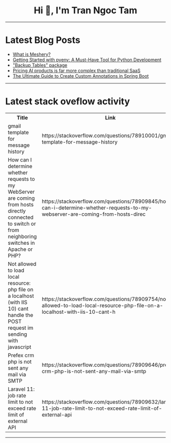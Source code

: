 <h1 align="center">Hi 👋, I'm Tran Ngoc Tam</h1>

---

# Latest Blog Posts 
<!-- BLOG-POST-LIST:START -->
- [What is Meshery?](https://dev.to/jamesh/what-is-meshery-2836)
- [Getting Started with pyenv: A Must-Have Tool for Python Development](https://dev.to/shanu-kumawat/getting-started-with-pyenv-a-must-have-tool-for-python-development-1d3j)
- [&quot;Backup Tables&quot; package](https://dev.to/watheqalshowaiter/model-required-fields-package-31gl)
- [Pricing AI products is far more complex than traditional SaaS](https://dev.to/manish_choudhary_3ba21dbd/pricing-ai-products-is-far-more-complex-than-traditional-saas-16c6)
- [The Ultimate Guide to Create Custom Annotations in Spring Boot](https://dev.to/dishitdevasia/the-ultimate-guide-to-create-custom-annotations-in-spring-boot-fpa)
<!-- BLOG-POST-LIST:END -->

---

# Latest stack oveflow activity
<table>
  <tr><th>Title</th><th>Link</th></tr>
  <!-- STACKOVERFLOW:START --><tr><td>gmail template for message history</td><td>https://stackoverflow.com/questions/78910001/gmail-template-for-message-history</td></tr><tr><td>How can I determine whether requests to my WebServer are coming from hosts directly connected to switch or from neighboring switches in Apache or PHP?</td><td>https://stackoverflow.com/questions/78909845/how-can-i-determine-whether-requests-to-my-webserver-are-coming-from-hosts-direc</td></tr><tr><td>Not allowed to load local resource: php file on a localhost &lpar;with IIS 10&rpar; cant handle the POST request im sending with javascript</td><td>https://stackoverflow.com/questions/78909754/not-allowed-to-load-local-resource-php-file-on-a-localhost-with-iis-10-cant-h</td></tr><tr><td>Prefex crm php is not sent any mail via SMTP</td><td>https://stackoverflow.com/questions/78909646/prefex-crm-php-is-not-sent-any-mail-via-smtp</td></tr><tr><td>Laravel 11: job rate limit to not exceed rate limit of external API</td><td>https://stackoverflow.com/questions/78909632/laravel-11-job-rate-limit-to-not-exceed-rate-limit-of-external-api</td></tr><!-- STACKOVERFLOW:END -->
</table>

---


